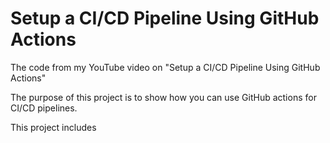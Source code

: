 # Setup a CI/CD Pipeline Using GitHub Actions
The code from my YouTube video on "Setup a CI/CD Pipeline Using GitHub Actions"

The purpose of this project is to show how you can use GitHub actions for CI/CD pipelines.

This project includes